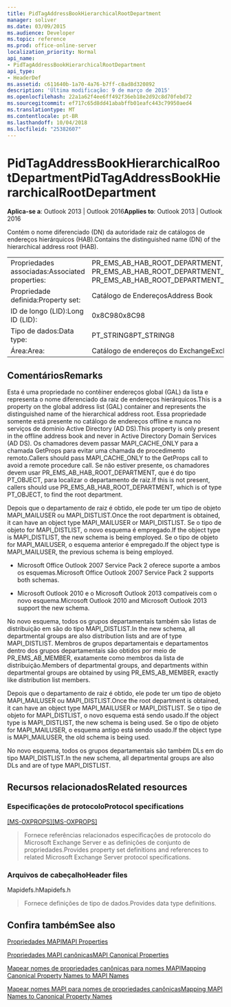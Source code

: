 ```yaml
---
title: PidTagAddressBookHierarchicalRootDepartment
manager: soliver
ms.date: 03/09/2015
ms.audience: Developer
ms.topic: reference
ms.prod: office-online-server
localization_priority: Normal
api_name:
- PidTagAddressBookHierarchicalRootDepartment
api_type:
- HeaderDef
ms.assetid: c611640b-1a70-4a76-b7ff-c8ad8d320892
description: 'Última modificação: 9 de março de 2015'
ms.openlocfilehash: 22a1a62f4ee6ff492f36eb18e2d92c8d70febd72
ms.sourcegitcommit: ef717c65d8dd41ababffb01eafc443c79950aed4
ms.translationtype: MT
ms.contentlocale: pt-BR
ms.lasthandoff: 10/04/2018
ms.locfileid: "25382607"
---
```

# <a name="pidtagaddressbookhierarchicalrootdepartment"></a><span data-ttu-id="676c3-103">PidTagAddressBookHierarchicalRootDepartment</span><span class="sxs-lookup"><span data-stu-id="676c3-103">PidTagAddressBookHierarchicalRootDepartment</span></span>

  
  
<span data-ttu-id="676c3-104">**Aplica-se a**: Outlook 2013 | Outlook 2016</span><span class="sxs-lookup"><span data-stu-id="676c3-104">**Applies to**: Outlook 2013 | Outlook 2016</span></span> 
  
 <span data-ttu-id="676c3-105">Contém o nome diferenciado (DN) da autoridade raiz de catálogos de endereços hierárquicos (HAB).</span><span class="sxs-lookup"><span data-stu-id="676c3-105">Contains the distinguished name (DN) of the hierarchical address root (HAB).</span></span> 
  
|||
|:-----|:-----|
|<span data-ttu-id="676c3-106">Propriedades associadas:</span><span class="sxs-lookup"><span data-stu-id="676c3-106">Associated properties:</span></span>  <br/> |<span data-ttu-id="676c3-107">PR_EMS_AB_HAB_ROOT_DEPARTMENT, PR_EMS_AB_HAB_ROOT_DEPARTMENT_A</span><span class="sxs-lookup"><span data-stu-id="676c3-107">PR_EMS_AB_HAB_ROOT_DEPARTMENT, PR_EMS_AB_HAB_ROOT_DEPARTMENT_A</span></span>  <br/> |
|<span data-ttu-id="676c3-108">Propriedade definida:</span><span class="sxs-lookup"><span data-stu-id="676c3-108">Property set:</span></span>  <br/> |<span data-ttu-id="676c3-109">Catálogo de Endereços</span><span class="sxs-lookup"><span data-stu-id="676c3-109">Address Book</span></span>  <br/> |
|<span data-ttu-id="676c3-110">ID de longo (LID):</span><span class="sxs-lookup"><span data-stu-id="676c3-110">Long ID (LID):</span></span>  <br/> |<span data-ttu-id="676c3-111">0x8C98</span><span class="sxs-lookup"><span data-stu-id="676c3-111">0x8C98</span></span>  <br/> |
|<span data-ttu-id="676c3-112">Tipo de dados:</span><span class="sxs-lookup"><span data-stu-id="676c3-112">Data type:</span></span>  <br/> |<span data-ttu-id="676c3-113">PT_STRING8</span><span class="sxs-lookup"><span data-stu-id="676c3-113">PT_STRING8</span></span>  <br/> |
|<span data-ttu-id="676c3-114">Área:</span><span class="sxs-lookup"><span data-stu-id="676c3-114">Area:</span></span>  <br/> |<span data-ttu-id="676c3-115">Catálogo de endereços do Exchange</span><span class="sxs-lookup"><span data-stu-id="676c3-115">Exchange Address Book</span></span>  <br/> |
   
## <a name="remarks"></a><span data-ttu-id="676c3-116">Comentários</span><span class="sxs-lookup"><span data-stu-id="676c3-116">Remarks</span></span>

<span data-ttu-id="676c3-117">Esta é uma propriedade no contêiner endereços global (GAL) da lista e representa o nome diferenciado da raiz de endereços hierárquicos.</span><span class="sxs-lookup"><span data-stu-id="676c3-117">This is a property on the global address list (GAL) container and represents the distinguished name of the hierarchical address root.</span></span> <span data-ttu-id="676c3-118">Essa propriedade somente está presente no catálogo de endereços offline e nunca no serviços de domínio Active Directory (AD DS).</span><span class="sxs-lookup"><span data-stu-id="676c3-118">This property is only present in the offline address book and never in Active Directory Domain Services (AD DS).</span></span> <span data-ttu-id="676c3-119">Os chamadores devem passar MAPI_CACHE_ONLY para a chamada GetProps para evitar uma chamada de procedimento remoto.</span><span class="sxs-lookup"><span data-stu-id="676c3-119">Callers should pass MAPI_CACHE_ONLY to the GetProps call to avoid a remote procedure call.</span></span> <span data-ttu-id="676c3-120">Se não estiver presente, os chamadores devem usar PR_EMS_AB_HAB_ROOT_DEPARTMENT, que é do tipo PT_OBJECT, para localizar o departamento de raiz.</span><span class="sxs-lookup"><span data-stu-id="676c3-120">If this is not present, callers should use PR_EMS_AB_HAB_ROOT_DEPARTMENT, which is of type PT_OBJECT, to find the root department.</span></span> 
  
<span data-ttu-id="676c3-121">Depois que o departamento de raiz é obtido, ele pode ter um tipo de objeto MAPI_MAILUSER ou MAPI_DISTLIST.</span><span class="sxs-lookup"><span data-stu-id="676c3-121">Once the root department is obtained, it can have an object type MAPI_MAILUSER or MAPI_DISTLIST.</span></span> <span data-ttu-id="676c3-122">Se o tipo de objeto for MAPI_DISTLIST, o novo esquema é empregado.</span><span class="sxs-lookup"><span data-stu-id="676c3-122">If the object type is MAPI_DISTLIST, the new schema is being employed.</span></span> <span data-ttu-id="676c3-123">Se o tipo de objeto for MAPI_MAILUSER, o esquema anterior é empregado.</span><span class="sxs-lookup"><span data-stu-id="676c3-123">If the object type is MAPI_MAILUSER, the previous schema is being employed.</span></span> 
  
- <span data-ttu-id="676c3-124">Microsoft Office Outlook 2007 Service Pack 2 oferece suporte a ambos os esquemas.</span><span class="sxs-lookup"><span data-stu-id="676c3-124">Microsoft Office Outlook 2007 Service Pack 2 supports both schemas.</span></span> 
    
- <span data-ttu-id="676c3-125">Microsoft Outlook 2010 e o Microsoft Outlook 2013 compatíveis com o novo esquema.</span><span class="sxs-lookup"><span data-stu-id="676c3-125">Microsoft Outlook 2010 and Microsoft Outlook 2013 support the new schema.</span></span>
    
<span data-ttu-id="676c3-126">No novo esquema, todos os grupos departamentais também são listas de distribuição em são do tipo MAPI_DISTLIST.</span><span class="sxs-lookup"><span data-stu-id="676c3-126">In the new schema, all departmental groups are also distribution lists and are of type MAPI_DISTLIST.</span></span> <span data-ttu-id="676c3-127">Membros de grupos departamentais e departamentos dentro dos grupos departamentais são obtidos por meio de PR_EMS_AB_MEMBER, exatamente como membros da lista de distribuição.</span><span class="sxs-lookup"><span data-stu-id="676c3-127">Members of departmental groups, and departments within departmental groups are obtained by using PR_EMS_AB_MEMBER, exactly like distribution list members.</span></span>
  
<span data-ttu-id="676c3-128">Depois que o departamento de raiz é obtido, ele pode ter um tipo de objeto MAPI_MAILUSER ou MAPI_DISTLIST.</span><span class="sxs-lookup"><span data-stu-id="676c3-128">Once the root department is obtained, it can have an object type MAPI_MAILUSER or MAPI_DISTLIST.</span></span> <span data-ttu-id="676c3-129">Se o tipo de objeto for MAPI_DISTLIST, o novo esquema está sendo usado.</span><span class="sxs-lookup"><span data-stu-id="676c3-129">If the object type is MAPI_DISTLIST, the new schema is being used.</span></span> <span data-ttu-id="676c3-130">Se o tipo de objeto for MAPI_MAILUSER, o esquema antigo está sendo usado.</span><span class="sxs-lookup"><span data-stu-id="676c3-130">If the object type is MAPI_MAILUSER, the old schema is being used.</span></span> 
  
<span data-ttu-id="676c3-131">No novo esquema, todos os grupos departamentais são também DLs em do tipo MAPI_DISTLIST.</span><span class="sxs-lookup"><span data-stu-id="676c3-131">In the new schema, all departmental groups are also DLs and are of type MAPI_DISTLIST.</span></span>
  
## <a name="related-resources"></a><span data-ttu-id="676c3-132">Recursos relacionados</span><span class="sxs-lookup"><span data-stu-id="676c3-132">Related resources</span></span>

### <a name="protocol-specifications"></a><span data-ttu-id="676c3-133">Especificações de protocolo</span><span class="sxs-lookup"><span data-stu-id="676c3-133">Protocol specifications</span></span>

<span data-ttu-id="676c3-134">[[MS-OXPROPS]](https://msdn.microsoft.com/library/f6ab1613-aefe-447d-a49c-18217230b148%28Office.15%29.aspx)</span><span class="sxs-lookup"><span data-stu-id="676c3-134">[[MS-OXPROPS]](https://msdn.microsoft.com/library/f6ab1613-aefe-447d-a49c-18217230b148%28Office.15%29.aspx)</span></span>
  
> <span data-ttu-id="676c3-135">Fornece referências relacionados especificações de protocolo do Microsoft Exchange Server e as definições de conjunto de propriedades.</span><span class="sxs-lookup"><span data-stu-id="676c3-135">Provides property set definitions and references to related Microsoft Exchange Server protocol specifications.</span></span>
    
### <a name="header-files"></a><span data-ttu-id="676c3-136">Arquivos de cabeçalho</span><span class="sxs-lookup"><span data-stu-id="676c3-136">Header files</span></span>

<span data-ttu-id="676c3-137">Mapidefs.h</span><span class="sxs-lookup"><span data-stu-id="676c3-137">Mapidefs.h</span></span>
  
> <span data-ttu-id="676c3-138">Fornece definições de tipo de dados.</span><span class="sxs-lookup"><span data-stu-id="676c3-138">Provides data type definitions.</span></span>
    
## <a name="see-also"></a><span data-ttu-id="676c3-139">Confira também</span><span class="sxs-lookup"><span data-stu-id="676c3-139">See also</span></span>



[<span data-ttu-id="676c3-140">Propriedades MAPI</span><span class="sxs-lookup"><span data-stu-id="676c3-140">MAPI Properties</span></span>](mapi-properties.md)
  
[<span data-ttu-id="676c3-141">Propriedades MAPI canônicas</span><span class="sxs-lookup"><span data-stu-id="676c3-141">MAPI Canonical Properties</span></span>](mapi-canonical-properties.md)
  
[<span data-ttu-id="676c3-142">Mapear nomes de propriedades canônicas para nomes MAPI</span><span class="sxs-lookup"><span data-stu-id="676c3-142">Mapping Canonical Property Names to MAPI Names</span></span>](mapping-canonical-property-names-to-mapi-names.md)
  
[<span data-ttu-id="676c3-143">Mapear nomes MAPI para nomes de propriedades canônicas</span><span class="sxs-lookup"><span data-stu-id="676c3-143">Mapping MAPI Names to Canonical Property Names</span></span>](mapping-mapi-names-to-canonical-property-names.md)

